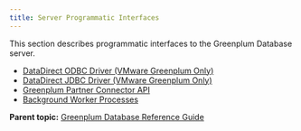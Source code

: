 ```yaml
---
title: Server Programmatic Interfaces 
---
```


This section describes programmatic interfaces to the Greenplum Database server.

-   [DataDirect ODBC Driver (VMware Greenplum Only)](/vmware/datadirect/datadirect_ODBC_71.html)
-   [DataDirect JDBC Driver (VMware Greenplum Only)](/vmware/datadirect/datadirect_jdbc.html)
-   [Greenplum Partner Connector API](gppc.html)
-   [Background Worker Processes](bgworker.html)

**Parent topic:** [Greenplum Database Reference Guide](../ref_guide.html)

